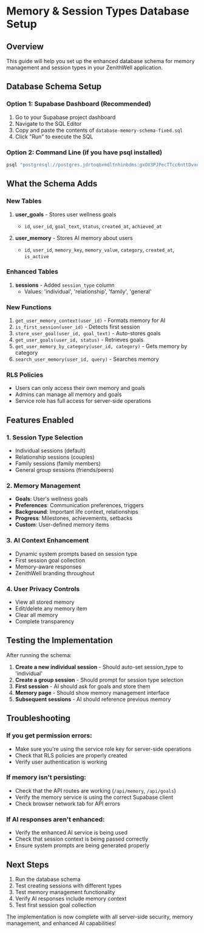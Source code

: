 # Memory & Session Types Database Setup

## Overview
This guide will help you set up the enhanced database schema for memory management and session types in your ZenithWell application.

## Database Schema Setup

### Option 1: Supabase Dashboard (Recommended)
1. Go to your Supabase project dashboard
2. Navigate to the SQL Editor
3. Copy and paste the contents of `database-memory-schema-fixed.sql`
4. Click "Run" to execute the SQL

### Option 2: Command Line (if you have psql installed)
```bash
psql "postgresql://postgres.jdrtoqbxmdltnhinbdms:gxOV3PJPecTTcc6nttDvxqtl7lmZlK9OPuHCLl-LIgs@aws-0-us-west-1.pooler.supabase.com:6543/postgres" -f database-memory-schema-fixed.sql
```

## What the Schema Adds

### New Tables
1. **user_goals** - Stores user wellness goals
   - `id`, `user_id`, `goal_text`, `status`, `created_at`, `achieved_at`

2. **user_memory** - Stores AI memory about users
   - `id`, `user_id`, `memory_key`, `memory_value`, `category`, `created_at`, `is_active`

### Enhanced Tables
1. **sessions** - Added `session_type` column
   - Values: 'individual', 'relationship', 'family', 'general'

### New Functions
1. `get_user_memory_context(user_id)` - Formats memory for AI
2. `is_first_session(user_id)` - Detects first session
3. `store_user_goal(user_id, goal_text)` - Auto-stores goals
4. `get_user_goals(user_id, status)` - Retrieves goals
5. `get_user_memory_by_category(user_id, category)` - Gets memory by category
6. `search_user_memory(user_id, query)` - Searches memory

### RLS Policies
- Users can only access their own memory and goals
- Admins can manage all memory and goals
- Service role has full access for server-side operations

## Features Enabled

### 1. Session Type Selection
- Individual sessions (default)
- Relationship sessions (couples)
- Family sessions (family members)
- General group sessions (friends/peers)

### 2. Memory Management
- **Goals**: User's wellness goals
- **Preferences**: Communication preferences, triggers
- **Background**: Important life context, relationships
- **Progress**: Milestones, achievements, setbacks
- **Custom**: User-defined memory items

### 3. AI Context Enhancement
- Dynamic system prompts based on session type
- First session goal collection
- Memory-aware responses
- ZenithWell branding throughout

### 4. User Privacy Controls
- View all stored memory
- Edit/delete any memory item
- Clear all memory
- Complete transparency

## Testing the Implementation

After running the schema:

1. **Create a new individual session** - Should auto-set session_type to 'individual'
2. **Create a group session** - Should prompt for session type selection
3. **First session** - AI should ask for goals and store them
4. **Memory page** - Should show memory management interface
5. **Subsequent sessions** - AI should reference previous memory

## Troubleshooting

### If you get permission errors:
- Make sure you're using the service role key for server-side operations
- Check that RLS policies are properly created
- Verify user authentication is working

### If memory isn't persisting:
- Check that the API routes are working (`/api/memory`, `/api/goals`)
- Verify the memory service is using the correct Supabase client
- Check browser network tab for API errors

### If AI responses aren't enhanced:
- Verify the enhanced AI service is being used
- Check that session context is being passed correctly
- Ensure system prompts are being generated properly

## Next Steps

1. Run the database schema
2. Test creating sessions with different types
3. Test memory management functionality
4. Verify AI responses include memory context
5. Test first session goal collection

The implementation is now complete with all server-side security, memory management, and enhanced AI capabilities!
